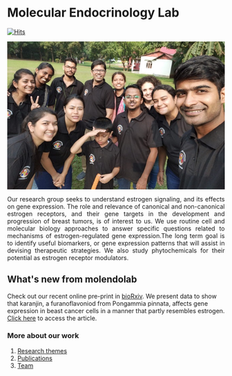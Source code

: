 # Molecular Endocrinology Lab
[![Hits](https://hits.seeyoufarm.com/api/count/incr/badge.svg?url=https%3A%2F%2Fmolendolab.github.io&count_bg=%236CA73F&title_bg=%23555555&icon=&icon_color=%23E7E7E7&title=Visitors&edge_flat=false)](https://hits.seeyoufarm.com)
<p align="center">
<img src="IMG-20191117-WA0015_resize.jpg" align="center"/>
</p>

<p align="justify">
Our research group seeks to understand estrogen signaling, and its effects on gene expression. The role and relevance of canonical and non-canonical estrogen receptors, and their gene targets in the development and progression of breast tumors, is of interest to us. We use routine cell and molecular biology approaches to answer specific questions related to mechanisms of estrogen-regulated gene expression.The long term goal is to identify useful biomarkers, or gene expression patterns that will assist in devising therapeutic strategies. We also study phytochemicals for their potential as estrogen receptor modulators.
</p>

## What's new from molendolab
Check out our recent online pre-print in [bioRxiv](https://www.biorxiv.org/about-biorxiv). We present data to show that karanjin, a furanoflavoniod from Pongammia pinnata, affects gene expression in beast cancer cells in a manner that partly resembles estrogen. [Click here](https://www.biorxiv.org/content/10.1101/2021.10.28.466373v1) to access the article.

### More about our work
1. [Research themes](./ResearchThemes.md)
2. [Publications](./publications.md)
3. [Team](./team.md)

